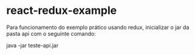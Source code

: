 # react-redux-example

Para funcionamento do exemplo prático usando redux, inicializar o jar da pasta api com o seguinte comando:

java -jar teste-api.jar 
